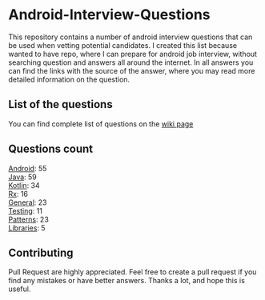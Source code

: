 # Android-Interview-Questions

This repository contains a number of android interview questions that can be used when vetting potential candidates. I created this list because wanted to have repo, where I can prepare for android job interview, without searching question and answers all around the internet. In all answers you can find the links with the source of the answer, where you may read more detailed information on the question.

## List of the questions
You can find complete list of questions on the [wiki page](https://github.com/Kirchhoff-/Android-Interview-Questions/wiki)

## Questions count

[Android](https://github.com/Kirchhoff-/Android-Interview-Questions/tree/master/Android): 55  
[Java](https://github.com/Kirchhoff-/Android-Interview-Questions/tree/master/Java): 59  
[Kotlin](https://github.com/Kirchhoff-/Android-Interview-Questions/tree/master/Kotlin): 34  
[Rx](https://github.com/Kirchhoff-/Android-Interview-Questions/tree/master/Rx): 16  
[General](https://github.com/Kirchhoff-/Android-Interview-Questions/tree/master/General): 23  
[Testing](https://github.com/Kirchhoff-/Android-Interview-Questions/tree/master/Testing): 11  
[Patterns](https://github.com/Kirchhoff-/Android-Interview-Questions/tree/master/Patterns): 23  
[Libraries](https://github.com/Kirchhoff-/Android-Interview-Questions/tree/master/Libraries): 5


## Contributing
Pull Request are highly appreciated. Feel free to create a pull request if you find any mistakes or have better answers. Thanks a lot, and hope this is useful.
